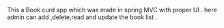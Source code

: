 This a Book curd app which was made in spring MVC with proper UI . here admin can add ,delete,read and update the book list .
